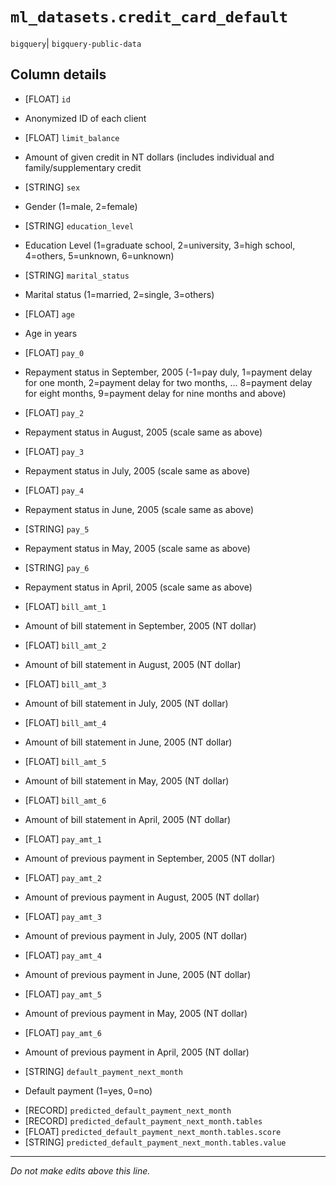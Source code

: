 # `ml_datasets.credit_card_default`
`bigquery`| `bigquery-public-data`

## Column details
* [FLOAT]     `id`
 - Anonymized ID of each client
* [FLOAT]     `limit_balance`
 - Amount of given credit in NT dollars (includes individual and family/supplementary credit
* [STRING]    `sex`
 - Gender (1=male, 2=female)
* [STRING]    `education_level`
 - Education Level (1=graduate school, 2=university, 3=high school, 4=others, 5=unknown, 6=unknown)
* [STRING]    `marital_status`
 - Marital status (1=married, 2=single, 3=others)
* [FLOAT]     `age`
 - Age in years
* [FLOAT]     `pay_0`
 - Repayment status in September, 2005 (-1=pay duly, 1=payment delay for one month, 2=payment delay for two months, ... 8=payment delay for eight months, 9=payment delay for nine months and above)
* [FLOAT]     `pay_2`
 - Repayment status in August, 2005 (scale same as above)
* [FLOAT]     `pay_3`
 - Repayment status in July, 2005 (scale same as above)
* [FLOAT]     `pay_4`
 - Repayment status in June, 2005 (scale same as above)
* [STRING]    `pay_5`
 - Repayment status in May, 2005 (scale same as above)
* [STRING]    `pay_6`
 - Repayment status in April, 2005 (scale same as above)
* [FLOAT]     `bill_amt_1`
 - Amount of bill statement in September, 2005 (NT dollar)
* [FLOAT]     `bill_amt_2`
 - Amount of bill statement in August, 2005 (NT dollar)
* [FLOAT]     `bill_amt_3`
 - Amount of bill statement in July, 2005 (NT dollar)
* [FLOAT]     `bill_amt_4`
 - Amount of bill statement in June, 2005 (NT dollar)
* [FLOAT]     `bill_amt_5`
 - Amount of bill statement in May, 2005 (NT dollar)
* [FLOAT]     `bill_amt_6`
 - Amount of bill statement in April, 2005 (NT dollar)
* [FLOAT]     `pay_amt_1`
 - Amount of previous payment in September, 2005 (NT dollar)
* [FLOAT]     `pay_amt_2`
 - Amount of previous payment in August, 2005 (NT dollar)
* [FLOAT]     `pay_amt_3`
 - Amount of previous payment in July, 2005 (NT dollar)
* [FLOAT]     `pay_amt_4`
 - Amount of previous payment in June, 2005 (NT dollar)
* [FLOAT]     `pay_amt_5`
 - Amount of previous payment in May, 2005 (NT dollar)
* [FLOAT]     `pay_amt_6`
 - Amount of previous payment in April, 2005 (NT dollar)
* [STRING]    `default_payment_next_month`
 - Default payment (1=yes, 0=no)
* [RECORD]    `predicted_default_payment_next_month`
* [RECORD]    `predicted_default_payment_next_month.tables`
* [FLOAT]     `predicted_default_payment_next_month.tables.score`
* [STRING]    `predicted_default_payment_next_month.tables.value`

-------------------------------------------------------------------------------
*Do not make edits above this line.*
